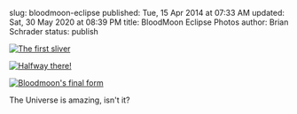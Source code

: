 slug: bloodmoon-eclipse
published: Tue, 15 Apr 2014 at 07:33 AM
updated: Sat, 30 May 2020 at 08:39 PM
title: BloodMoon Eclipse Photos
author: Brian Schrader
status: publish

<a href="http://brianschrader.com/images/blog/bloodmoon-1.jpg">![The first sliver](http://brianschrader.com/images/blog/bloodmoon-1-comp.jpg)</a>

<a href="http://brianschrader.com/images/blog/bloodmoon-3.jpg">![Halfway there!](http://brianschrader.com/images/blog/bloodmoon-2-comp.jpg)</a>

<a href="http://brianschrader.com/images/blog/bloodmoon-3.jpg">![Bloodmoon's final form](http://brianschrader.com/images/blog/bloodmoon-3-comp.jpg)</a>

The Universe is amazing, isn't it? 

